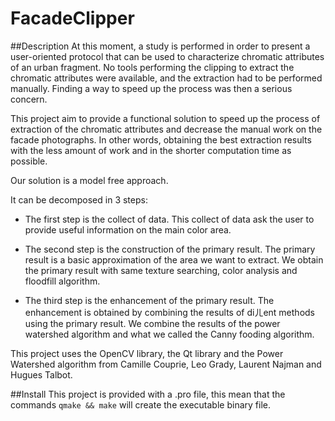 # FacadeClipper

##Description
At this moment, a study is performed in order to present a user-oriented protocol that can be used to characterize chromatic attributes of an urban fragment. No tools performing the clipping to extract the chromatic attributes were available, and the extraction had to be performed manually.  Finding a way to speed up the process was then a serious concern.

This project aim to provide a functional solution to speed up the process of extraction of the chromatic attributes and decrease the manual work on the facade photographs. In other words, obtaining the best extraction results with the less amount of work and in the shorter computation time as possible.

Our solution is a model free approach.

It can be decomposed in 3 steps:

* The first step is the collect of data.  This collect of data ask the user to provide useful information on the main color area.

* The second step is the construction of the primary result.  The primary result is a basic approximation of the area we want to extract.  We obtain the primary result with same
texture searching, color analysis and floodfill algorithm.

* The third step is the enhancement of the primary result.  The enhancement is obtained by  combining  the  results  of  diㄦent  methods  using  the  primary  result.   We  combine the results of the power watershed algorithm and what we called the Canny fooding algorithm.


This project uses the OpenCV library, the Qt library and the Power Watershed algorithm from Camille Couprie, Leo Grady, Laurent Najman and Hugues Talbot.

##Install
This project is provided with a .pro file, this mean that the commands
`qmake && make`
will create the executable binary file.

